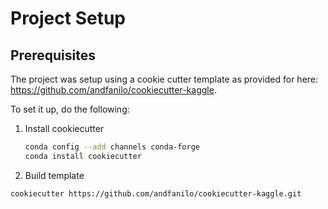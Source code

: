 # Project Setup

## Prerequisites

The project was setup using a cookie cutter template as provided for here:
<https://github.com/andfanilo/cookiecutter-kaggle>.

To set it up, do the following:

1. Install cookiecutter

    ```bash
    conda config --add channels conda-forge
    conda install cookiecutter
    ```

1. Build template

  ```bash
  cookiecutter https://github.com/andfanilo/cookiecutter-kaggle.git
  ```

